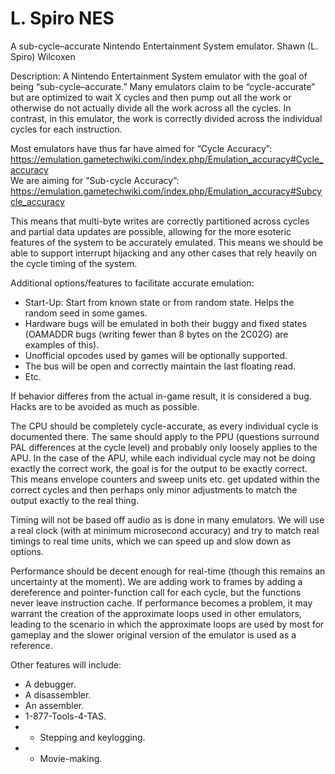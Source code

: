 # L. Spiro NES
A sub-cycle–accurate Nintendo Entertainment System emulator.
Shawn (L. Spiro) Wilcoxen  

Description: A Nintendo Entertainment System emulator with the goal of being “sub-cycle–accurate.” Many emulators claim to be “cycle-accurate” but are optimized to wait X cycles and then pump out all the work or otherwise do not actually divide all the work across all the cycles. In contrast, in this emulator, the work is correctly divided across the individual cycles for each instruction.  

Most emulators have thus far have aimed for “Cycle Accuracy”: https://emulation.gametechwiki.com/index.php/Emulation_accuracy#Cycle_accuracy  
We are aiming for “Sub-cycle Accuracy”: https://emulation.gametechwiki.com/index.php/Emulation_accuracy#Subcycle_accuracy  
	
This means that multi-byte writes are correctly partitioned across cycles and partial data updates are possible, allowing for the more esoteric features of the system to be accurately emulated.  This means we should be able to support interrupt hijacking and any other cases that rely heavily on the cycle timing of the system.  

Additional options/features to facilitate accurate emulation:  
* Start-Up: Start from known state or from random state.  Helps the random seed in some games.  
* Hardware bugs will be emulated in both their buggy and fixed states (OAMADDR bugs (writing fewer than 8 bytes on the 2C02G) are examples of this).  
* Unofficial opcodes used by games will be optionally supported.  
* The bus will be open and correctly maintain the last floating read.  
* Etc.  

If behavior differes from the actual in-game result, it is considered a bug.  Hacks are to be avoided as much as possible.

The CPU should be completely cycle-accurate, as every individual cycle is documented there. The same should apply to the PPU (questions surround PAL differences at the cycle level) and probably only loosely applies to the APU.  In the case of the APU, while each individual cycle may not be doing exactly the correct work, the goal is for the output to be exactly correct. This means envelope counters and sweep units etc. get updated within the correct cycles and then perhaps only minor adjustments to match the output exactly to the real thing.  

Timing will not be based off audio as is done in many emulators. We will use a real clock (with at minimum microsecond accuracy) and try to match real timings to real time units, which we can speed up and slow down as options.  

Performance should be decent enough for real-time (though this remains an uncertainty at the moment). We are adding work to frames by adding a dereference and pointer-function call for each cycle, but the functions never leave instruction cache. If performance becomes a problem, it may warrant the creation of the approximate loops used in other emulators, leading to the scenario in which the approximate loops are used by most for gameplay and the slower original version of the emulator is used as a reference.  


Other features will include:  
* A debugger.  
* A disassembler.  
* An assembler.  
* 1-877-Tools-4-TAS.  
* * Stepping and keylogging.  
* * Movie-making.  
